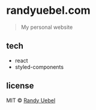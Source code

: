 # randyuebel.com
> My personal website

## tech
* react
* styled-components

## license
MIT © [Randy Uebel](randy.uebel@gmail.com)
